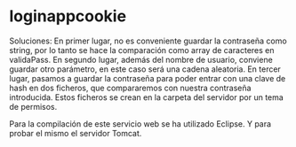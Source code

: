 # loginappcookie

Soluciones:
En primer lugar, no es conveniente guardar la contraseña como string, por lo tanto se hace la comparación como array de caracteres en validaPass.
En segundo lugar, además del nombre de usuario, conviene guardar otro parámetro, en este caso será una cadena aleatoria.
En tercer lugar, pasamos a guardar la contraseña para poder entrar con una clave de hash en dos ficheros, que compararemos con nuestra contraseña introducida. Estos ficheros se crean en la carpeta del servidor por un tema de permisos.

Para la compilación de este servicio web se ha utilizado Eclipse. Y para probar el mismo el servidor Tomcat.
